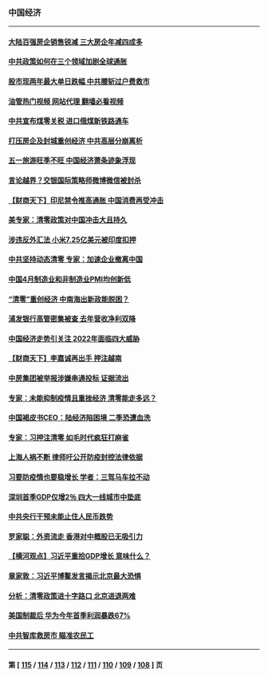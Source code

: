 ### 中国经济
---
#### [大陆百强房企销售锐减 三大房企年减四成多](../../pages/ncid283/n13725322.md?05022045) 
#### [中共政策如何在三个领域加剧全球通胀](../../pages/ncid283/n13725102.md?05022045) 
#### [股市现两年最大单日跌幅 中共腰斩过户费救市](../../pages/ncid283/n13724837.md?05022045) 
#### [油管热门视频 网站代理 翻墙必看视频](http://209.222.30.114:81/youtube.html?05022045)
#### [中共宣布煤零关税 进口俄煤新铁路通车](../../pages/ncid283/n13724873.md?05022045) 
#### [打压房企及封城重创经济 中共高层分崩离析](../../pages/ncid283/n13724872.md?05022045) 
#### [五一旅游旺季不旺 中国经济萧条迹象浮现](../../pages/ncid283/n13724856.md?05022045) 
#### [言论越界？交银国际策略师微博微信被封杀](../../pages/ncid283/n13724757.md?05022045) 
#### [【财商天下】印尼禁令推高通胀 中国消费再受冲击](../../pages/ncid283/n13724191.md?05022045) 
#### [美专家：清零政策对中国冲击大且持久](../../pages/ncid283/n13724236.md?05022045) 
#### [涉违反外汇法 小米7.25亿美元被印度扣押](../../pages/ncid283/n13724194.md?05022045) 
#### [中共坚持动态清零 专家：加速企业撤离中国](../../pages/ncid283/n13724014.md?05022045) 
#### [中国4月制造业和非制造业PMI均创新低](../../pages/ncid283/n13723801.md?05022045) 
#### [“清零”重创经济 中南海出新政能脱困？](../../pages/ncid283/n13723520.md?05022045) 
#### [浦发银行高管密集被查 去年营收净利双降](../../pages/ncid283/n13723731.md?05022045) 
#### [中国经济走势引关注 2022年面临四大威胁](../../pages/ncid283/n13723658.md?05022045) 
#### [【财商天下】李嘉诚再出手 押注越南](../../pages/ncid283/n13723603.md?05022045) 
#### [中房集团被举报涉嫌串通投标 证据流出](../../pages/ncid283/n13723611.md?05022045) 
#### [专家：未能抑制疫情且重挫经济 清零能走多远？](../../pages/ncid283/n13723499.md?05022045) 
#### [中国褐皮书CEO：陆经济陷困境 二季恐遭血洗](../../pages/ncid283/n13723599.md?05022045) 
#### [专家：习押注清零 如毛时代疯狂打麻雀](../../pages/ncid283/n13723589.md?05022045) 
#### [上海人祸不断 律师吁公开防疫封控法律依据](../../pages/ncid283/n13723309.md?05022045) 
#### [习要防疫情也要稳增长 学者：三驾马车拉不动](../../pages/ncid283/n13723310.md?05022045) 
#### [深圳首季GDP仅增2％ 四大一线城市中垫底](../../pages/ncid283/n13723083.md?05022045) 
#### [中共央行干预未能止住人民币跌势](../../pages/ncid283/n13723109.md?05022045) 
#### [罗家聪：外资流走 香港对中概股已无吸引力](../../pages/ncid283/n13722926.md?05022045) 
#### [【横河观点】习近平重拾GDP增长 意味什么？](../../pages/ncid283/n13722847.md?05022045) 
#### [章家敦：习近平博鳌发言揭示北京最大恐惧](../../pages/ncid283/n13722777.md?05022045) 
#### [分析：清零政策进十字路口 北京进退两难](../../pages/ncid283/n13722760.md?05022045) 
#### [美国制裁后 华为今年首季利润暴跌67%](../../pages/ncid283/n13722751.md?05022045) 
#### [中共智库救房市 瞄准农民工](../../pages/ncid283/n13722658.md?05022045) 

---
#### 第 [ [115](./115.md?05022045) / [114](./114.md?05022045) / [113](./113.md?05022045) / [112](./112.md?05022045) / [111](./111.md?05022045) / [110](./110.md?05022045) / [109](./109.md?05022045) / [108](./108.md?05022045) ] 页
